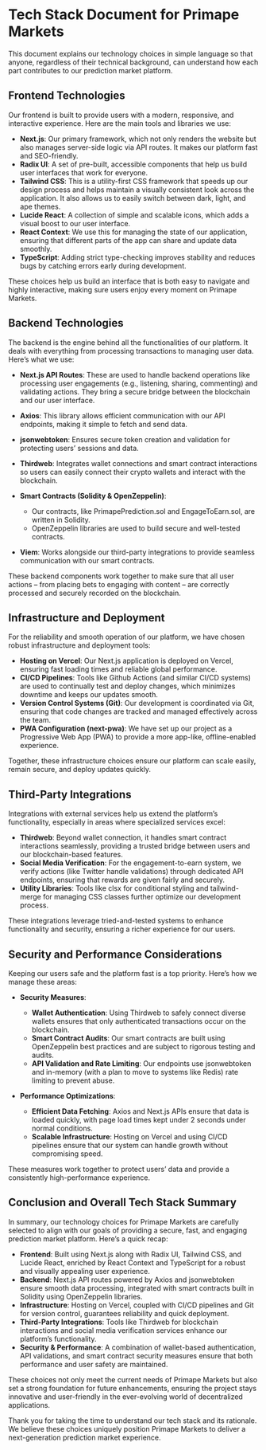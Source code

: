 # Tech Stack Document for Primape Markets

This document explains our technology choices in simple language so that anyone, regardless of their technical background, can understand how each part contributes to our prediction market platform.

## Frontend Technologies

Our frontend is built to provide users with a modern, responsive, and interactive experience. Here are the main tools and libraries we use:

*   **Next.js**: Our primary framework, which not only renders the website but also manages server-side logic via API routes. It makes our platform fast and SEO-friendly.
*   **Radix UI**: A set of pre-built, accessible components that help us build user interfaces that work for everyone.
*   **Tailwind CSS**: This is a utility-first CSS framework that speeds up our design process and helps maintain a visually consistent look across the application. It also allows us to easily switch between dark, light, and ape themes.
*   **Lucide React**: A collection of simple and scalable icons, which adds a visual boost to our user interface.
*   **React Context**: We use this for managing the state of our application, ensuring that different parts of the app can share and update data smoothly.
*   **TypeScript**: Adding strict type-checking improves stability and reduces bugs by catching errors early during development.

These choices help us build an interface that is both easy to navigate and highly interactive, making sure users enjoy every moment on Primape Markets.

## Backend Technologies

The backend is the engine behind all the functionalities of our platform. It deals with everything from processing transactions to managing user data. Here’s what we use:

*   **Next.js API Routes**: These are used to handle backend operations like processing user engagements (e.g., listening, sharing, commenting) and validating actions. They bring a secure bridge between the blockchain and our user interface.

*   **Axios**: This library allows efficient communication with our API endpoints, making it simple to fetch and send data.

*   **jsonwebtoken**: Ensures secure token creation and validation for protecting users’ sessions and data.

*   **Thirdweb**: Integrates wallet connections and smart contract interactions so users can easily connect their crypto wallets and interact with the blockchain.

*   **Smart Contracts (Solidity & OpenZeppelin)**:

    *   Our contracts, like PrimapePrediction.sol and EngageToEarn.sol, are written in Solidity.
    *   OpenZeppelin libraries are used to build secure and well-tested contracts.

*   **Viem**: Works alongside our third-party integrations to provide seamless communication with our smart contracts.

These backend components work together to make sure that all user actions – from placing bets to engaging with content – are correctly processed and securely recorded on the blockchain.

## Infrastructure and Deployment

For the reliability and smooth operation of our platform, we have chosen robust infrastructure and deployment tools:

*   **Hosting on Vercel**: Our Next.js application is deployed on Vercel, ensuring fast loading times and reliable global performance.
*   **CI/CD Pipelines**: Tools like Github Actions (and similar CI/CD systems) are used to continually test and deploy changes, which minimizes downtime and keeps our updates smooth.
*   **Version Control Systems (Git)**: Our development is coordinated via Git, ensuring that code changes are tracked and managed effectively across the team.
*   **PWA Configuration (next-pwa)**: We have set up our project as a Progressive Web App (PWA) to provide a more app-like, offline-enabled experience.

Together, these infrastructure choices ensure our platform can scale easily, remain secure, and deploy updates quickly.

## Third-Party Integrations

Integrations with external services help us extend the platform’s functionality, especially in areas where specialized services excel:

*   **Thirdweb**: Beyond wallet connection, it handles smart contract interactions seamlessly, providing a trusted bridge between users and our blockchain-based features.
*   **Social Media Verification**: For the engagement-to-earn system, we verify actions (like Twitter handle validations) through dedicated API endpoints, ensuring that rewards are given fairly and securely.
*   **Utility Libraries**: Tools like clsx for conditional styling and tailwind-merge for managing CSS classes further optimize our development process.

These integrations leverage tried-and-tested systems to enhance functionality and security, ensuring a richer experience for our users.

## Security and Performance Considerations

Keeping our users safe and the platform fast is a top priority. Here’s how we manage these areas:

*   **Security Measures**:

    *   **Wallet Authentication**: Using Thirdweb to safely connect diverse wallets ensures that only authenticated transactions occur on the blockchain.
    *   **Smart Contract Audits**: Our smart contracts are built using OpenZeppelin best practices and are subject to rigorous testing and audits.
    *   **API Validation and Rate Limiting**: Our endpoints use jsonwebtoken and in-memory (with a plan to move to systems like Redis) rate limiting to prevent abuse.

*   **Performance Optimizations**:

    *   **Efficient Data Fetching**: Axios and Next.js APIs ensure that data is loaded quickly, with page load times kept under 2 seconds under normal conditions.
    *   **Scalable Infrastructure**: Hosting on Vercel and using CI/CD pipelines ensure that our system can handle growth without compromising speed.

These measures work together to protect users’ data and provide a consistently high-performance experience.

## Conclusion and Overall Tech Stack Summary

In summary, our technology choices for Primape Markets are carefully selected to align with our goals of providing a secure, fast, and engaging prediction market platform. Here’s a quick recap:

*   **Frontend**: Built using Next.js along with Radix UI, Tailwind CSS, and Lucide React, enriched by React Context and TypeScript for a robust and visually appealing user experience.
*   **Backend**: Next.js API routes powered by Axios and jsonwebtoken ensure smooth data processing, integrated with smart contracts built in Solidity using OpenZeppelin libraries.
*   **Infrastructure**: Hosting on Vercel, coupled with CI/CD pipelines and Git for version control, guarantees reliability and quick deployment.
*   **Third-Party Integrations**: Tools like Thirdweb for blockchain interactions and social media verification services enhance our platform’s functionality.
*   **Security & Performance**: A combination of wallet-based authentication, API validations, and smart contract security measures ensure that both performance and user safety are maintained.

These choices not only meet the current needs of Primape Markets but also set a strong foundation for future enhancements, ensuring the project stays innovative and user-friendly in the ever-evolving world of decentralized applications.

Thank you for taking the time to understand our tech stack and its rationale. We believe these choices uniquely position Primape Markets to deliver a next-generation prediction market experience.
